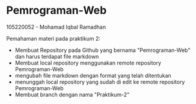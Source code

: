 # Pemrograman-Web

105220052 - Mohamad Iqbal Ramadhan

Pemahaman materi pada praktikum 2:
- Membuat Repository pada Github yang bernama "Pemrograman-Web" dan harus terdapat file markdown
- Membuat local repository menggunakan remote repository Pemrograman-Web
- mengubah file markdown dengan format yang telah ditentukan
- menunggah local repository yang sudah di edit ke remote repository Pemrograman-Web
- Membuat branch dengan nama "Praktikum-2"
 
